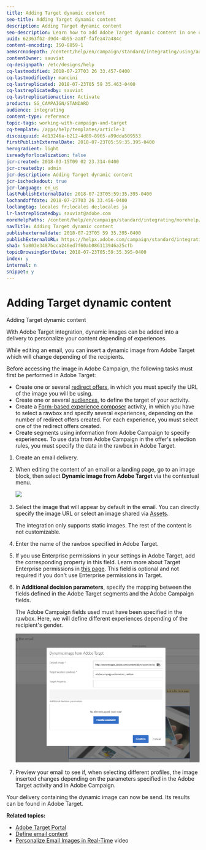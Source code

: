 ```yaml
---
title: Adding Target dynamic content
seo-title: Adding Target dynamic content
description: Adding Target dynamic content
seo-description: Learn how to add Adobe Target dynamic content in one of your Adobe Campaign delivery.
uuid: 62363fb2-d9d4-4b95-aa8f-fafea47a484c
content-encoding: ISO-8859-1
aemsrcnodepath: /content/help/en/campaign/standard/integrating/using/adding-target-dynamic-content
contentOwner: sauviat
cq-designpath: /etc/designs/help
cq-lastmodified: 2018-07-27T03 26 33.457-0400
cq-lastmodifiedby: mancini
cq-lastreplicated: 2018-07-23T05 59 35.463-0400
cq-lastreplicatedby: sauviat
cq-lastreplicationaction: Activate
products: SG_CAMPAIGN/STANDARD
audience: integrating
content-type: reference
topic-tags: working-with-campaign-and-target
cq-template: /apps/help/templates/article-3
discoiquuid: 4d13246a-b212-4d89-8965-a99dda509553
firstPublishExternalDate: 2018-07-23T05:59:35.395-0400
herogradient: light
isreadyforlocalization: false
jcr-created: 2018-03-15T09 02 23.314-0400
jcr-createdby: admin
jcr-description: Adding Target dynamic content
jcr-ischeckedout: true
jcr-language: en_us
lastPublishExternalDate: 2018-07-23T05:59:35.395-0400
lochandoffdate: 2018-07-27T03 26 33.456-0400
loclangtag: locales fr;locales de;locales ja
lr-lastreplicatedby: sauviat@adobe.com
moreHelpPaths: /content/help/en/campaign/standard/integrating/morehelp/working-with-campaign-and-target;/content/help/en/campaign/standard/integrating/morehelp/working-with-campaign-and-target
navTitle: Adding Target dynamic content
publishexternaldate: 2018-07-23T05 59 35.395-0400
publishExternalURL: https://helpx.adobe.com/campaign/standard/integrating/using/adding-target-dynamic-content.html
sha1: 5a803e3487bcca246ed7f60ab086113946a25cfb
topicBrowsingSortDate: 2018-07-23T05:59:35.395-0400
index: y
internal: n
snippet: y
---
```


# Adding Target dynamic content

Adding Target dynamic content

With Adobe Target integration, dynamic images can be added into a delivery to personalize your content depending of experiences.

While editing an email, you can insert a dynamic image from Adobe Target which will change depending of the recipients.

Before accessing the image in Adobe Campaign, the following tasks must first be performed in Adobe Target:

* Create one or several [redirect offers](https://marketing.adobe.com/resources/help/en_US/tnt/help/t_Creating_a_Redirect_Offer.html), in which you must specify the URL of the image you will be using.
* Create one or several [audiences](https://marketing.adobe.com/resources/help/en_US/target/ov/c_about_segments.html), to define the target of your activity.
* Create a [Form-based experience composer](https://marketing.adobe.com/resources/help/en_US/target/target/t_form_experience_composer.html) activity, in which you have to select a rawbox and specify several experiences, depending on the number of redirect offers created. For each experience, you must select one of the redirect offers created.
* Create segments using information from Adobe Campaign to specify experiences. To use data from Adobe Campaign in the offer's selection rules, you must specify the data in the rawbox in Adobe Target.

1. Create an email delivery.
1. When editing the content of an email or a landing page, go to an image block, then select **Dynamic image from Adobe Target** via the contextual menu.

   ![](assets/tar_insert_dynamic_image.png)

1. Select the image that will appear by default in the email. You can directly specify the image URL or select an image shared via [Assets](../../integrating/using/working-with-campaign-and-assets-core-service.md).

   The integration only supports static images. The rest of the content is not customizable.

1. Enter the name of the rawbox specified in Adobe Target.
1. If you use Enterprise permissions in your settings in Adobe Target, add the corresponding property in this field. Learn more about Target Enterprise permissions in [this page](https://marketing.adobe.com/resources/help/en_US/target/target/properties-overview.html). This field is optional and not required if you don't use Enterprise permissions in Target.
1. In **Additional decision parameters**, specify the mapping between the fields defined in the Adobe Target segments and the Adobe Campaign fields.

   The Adobe Campaign fields used must have been specified in the rawbox. Here, we will define different experiences depending of the recipient's gender.

   ![](assets/tar_additional_decisionning_parameters.png)

1. Preview your email to see if, when selecting different profiles, the image inserted changes depending on the parameters specified in the Adobe Target activity and in Adobe Campaign.

Your delivery containing the dynamic image can now be send. Its results can be found in Adobe Target.

**Related topics:**

* [Adobe Target Portal](https://marketing.adobe.com/resources/help/en_US/target/a4t/c_campaign_and_target.html)
* [Define email content](../../designing/using/example--email-personalization.md)
* [Personalize Email Images in Real-Time](https://helpx.adobe.com/marketing-cloud/how-to/email-marketing.html) video

